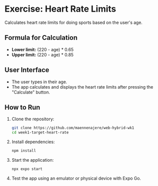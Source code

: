 # Exercise: Heart Rate Limits
Calculates heart rate limits for doing sports based on the user's age.

## Formula for Calculation

- **Lower limit:** (220 - age) * 0.65
- **Upper limit:** (220 - age) * 0.85

## User Interface
- The user types in their age.
- The app calculates and displays the heart rate limits after pressing the "Calculate" button.

## How to Run 

1. Clone the repository:
    ```bash
   git clone https://github.com/maennenajere/web-hybrid-wk1
   cd week1-target-heart-rate
    ```
2. Install dependencies: 
    ```bash
    npm install
    ```
3. Start the application:
    ```bash
    npx expo start
    ```
4. Test the app using an emulator or physical device with Expo Go.

